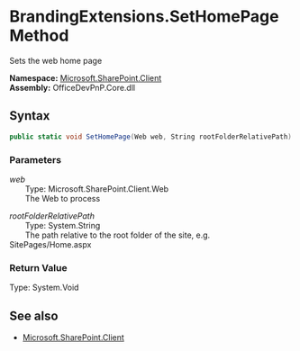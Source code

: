 # BrandingExtensions.SetHomePage Method  
Sets the web home page  

**Namespace:** [Microsoft.SharePoint.Client](Microsoft.SharePoint.Client.md)  
**Assembly:** OfficeDevPnP.Core.dll  
## Syntax
```C#
public static void SetHomePage(Web web, String rootFolderRelativePath)
```
### Parameters
*web*  
&emsp;&emsp;Type: Microsoft.SharePoint.Client.Web  
&emsp;&emsp;The Web to process  
  
*rootFolderRelativePath*  
&emsp;&emsp;Type: System.String  
&emsp;&emsp;The path relative to the root folder of the site, e.g. SitePages/Home.aspx  
  
### Return Value
Type: System.Void  

## See also
- [Microsoft.SharePoint.Client](Microsoft.SharePoint.Client.md)
